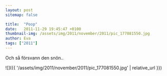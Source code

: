 ```yaml
---
layout: post
sitemap: false

title:  "Poop"
date:   2011-11-29 19:45:47 +0100
thumbnail-img: /assets/img/2011/november/2011/pic_177081550.jpg
author: Eva
tags: ["2011"]
---
```


Och så försvann den snön..

![]({{ '/assets/img/2011/november/2011/pic_177081550.jpg'  | relative_url }})

